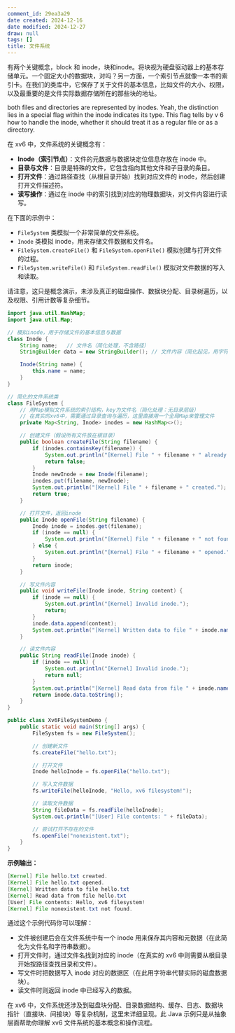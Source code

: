 ```yaml
---
comment_id: 29ea3a29
date created: 2024-12-16
date modified: 2024-12-27
draw: null
tags: []
title: 文件系统
---
```

有两个关键概念，block 和 inode，块和inode。将块视为硬盘驱动器上的基本存储单元。一个固定大小的数据块，对吗？另一方面，一个索引节点就像一本书的索引卡。在我们的类库中，它保存了关于文件的基本信息，比如文件的大小、权限，以及最重要的是文件实际数据存储所在的那些块的地址。

both files and directories are represented by inodes. Yeah, the distinction lies in a special flag within the inode indicates its type. This flag tells by v 6 how to handle the inode, whether it should treat it as a regular file or as a directory.

在 xv6 中，文件系统的关键概念有：

- **Inode（索引节点）**：文件的元数据与数据块定位信息存放在 inode 中。
- **目录与文件**：目录是特殊的文件，它包含指向其他文件和子目录的条目。
- **打开文件**：通过路径查找（从根目录开始）找到对应文件的 inode，然后创建打开文件描述符。
- **读写操作**：通过在 inode 中的索引找到对应的物理数据块，对文件内容进行读写。

在下面的示例中：

- `FileSystem` 类模拟一个非常简单的文件系统。
- `Inode` 类模拟 inode，用来存储文件数据和文件名。
- `FileSystem.createFile()` 和 `FileSystem.openFile()` 模拟创建与打开文件的过程。
- `FileSystem.writeFile()` 和 `FileSystem.readFile()` 模拟对文件数据的写入和读取。

请注意，这只是概念演示，未涉及真正的磁盘操作、数据块分配、目录树遍历，以及权限、引用计数等复杂细节。

```java
import java.util.HashMap;
import java.util.Map;

// 模拟inode，用于存储文件的基本信息与数据
class Inode {
    String name;   // 文件名（简化处理，不含路径）
    StringBuilder data = new StringBuilder(); // 文件内容（简化起见，用字符串代替数据块）

    Inode(String name) {
        this.name = name;
    }
}

// 简化的文件系统类
class FileSystem {
    // 用Map模拟文件系统的索引结构，key为文件名（简化处理：无目录层级）
    // 在真实的xv6中，需要通过目录查询与遍历，这里直接用一个全局Map来管理文件
    private Map<String, Inode> inodes = new HashMap<>();

    // 创建文件（假设所有文件放在根目录）
    public boolean createFile(String filename) {
        if (inodes.containsKey(filename)) {
            System.out.println("[Kernel] File " + filename + " already exists.");
            return false;
        }
        Inode newInode = new Inode(filename);
        inodes.put(filename, newInode);
        System.out.println("[Kernel] File " + filename + " created.");
        return true;
    }

    // 打开文件，返回inode
    public Inode openFile(String filename) {
        Inode inode = inodes.get(filename);
        if (inode == null) {
            System.out.println("[Kernel] File " + filename + " not found.");
        } else {
            System.out.println("[Kernel] File " + filename + " opened.");
        }
        return inode;
    }

    // 写文件内容
    public void writeFile(Inode inode, String content) {
        if (inode == null) {
            System.out.println("[Kernel] Invalid inode.");
            return;
        }
        inode.data.append(content);
        System.out.println("[Kernel] Written data to file " + inode.name);
    }

    // 读文件内容
    public String readFile(Inode inode) {
        if (inode == null) {
            System.out.println("[Kernel] Invalid inode.");
            return null;
        }
        System.out.println("[Kernel] Read data from file " + inode.name);
        return inode.data.toString();
    }
}

public class Xv6FileSystemDemo {
    public static void main(String[] args) {
        FileSystem fs = new FileSystem();

        // 创建新文件
        fs.createFile("hello.txt");

        // 打开文件
        Inode helloInode = fs.openFile("hello.txt");

        // 写入文件数据
        fs.writeFile(helloInode, "Hello, xv6 filesystem!");

        // 读取文件数据
        String fileData = fs.readFile(helloInode);
        System.out.println("[User] File contents: " + fileData);

        // 尝试打开不存在的文件
        fs.openFile("nonexistent.txt");
    }
}
```

**示例输出：**

```Java
[Kernel] File hello.txt created.
[Kernel] File hello.txt opened.
[Kernel] Written data to file hello.txt
[Kernel] Read data from file hello.txt
[User] File contents: Hello, xv6 filesystem!
[Kernel] File nonexistent.txt not found.
```

通过这个示例代码你可以理解：

- 文件被创建后会在文件系统中有一个 inode 用来保存其内容和元数据（在此简化为文件名和字符串数据）。
- 打开文件时，通过文件名找到对应的 inode（在真实的 xv6 中则需要从根目录开始按路径查找目录和文件）。
- 写文件时把数据写入 inode 对应的数据区（在此用字符串代替实际的磁盘数据块）。
- 读文件时则返回 inode 中已经写入的数据。

在 xv6 中，文件系统还涉及到磁盘块分配、目录数据结构、缓存、日志、数据块指针（直接块、间接块）等复杂机制，这里未详细呈现。此 Java 示例只是从抽象层面帮助你理解 xv6 文件系统的基本概念和操作流程。
